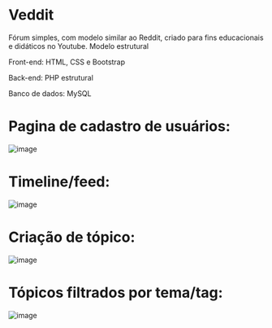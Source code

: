 # Veddit
Fórum simples, com modelo similar ao Reddit, criado para fins educacionais e didáticos no Youtube. Modelo estrutural

Front-end: HTML, CSS e Bootstrap

Back-end: PHP estrutural

Banco de dados: MySQL

# Pagina de cadastro de usuários:

![image](https://github.com/ABDALAZARD/veddit/assets/41751130/7cdf40a2-8fa0-467e-98a8-a0a8fd386a60)

# Timeline/feed:

![image](https://github.com/ABDALAZARD/veddit/assets/41751130/f7bec3e0-9d5c-4699-8fbd-511655bd0a37)

# Criação de tópico:

![image](https://github.com/ABDALAZARD/veddit/assets/41751130/77c776f3-fb0a-410e-8f19-a4e925c8c35e)

# Tópicos filtrados por tema/tag:

![image](https://github.com/ABDALAZARD/veddit/assets/41751130/ac650da6-7582-4f8b-ac7f-b4c4a0d73fbb)


